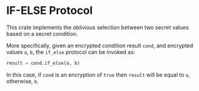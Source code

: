 # IF-ELSE Protocol

This crate implements the oblivious selection between two secret values based on
a secret condition.

More specifically, given an encrypted condition result `cond`, and encrypted
values `a`, `b`, the `if_else` protocol can be invoked as:
```python
result = cond.if_else(a, b)
```

In this case, if `cond` is an encryption of `true` then `result` will be equal
to `a`, otherwise, `b`.
